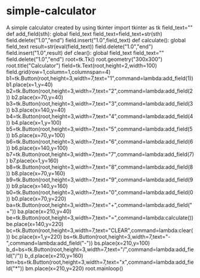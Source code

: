 # simple-calculator
A simple calculator created by using tkinter
import tkinter as tk
field_text=""
def add_field(sth):
    global field_text
    field_text=field_text+str(sth)
    field.delete("1.0","end")
    field.insert("1.0",field_text)
def calculate():
    global field_text
    result=str(eval(field_text))
    field.delete("1.0","end")
    field.insert("1.0",result)
def clear():
    global field_text
    field_text=""
    field.delete("1.0","end")
root=tk.Tk()
root.geometry("300x300")
root.title("Calculator")
field=tk.Text(root,height=2,width=100)
field.grid(row=1,column=1,columnspan=4)
b1=tk.Button(root,height=3,width=7,text="1",command=lambda:add_field(1))
b1.place(x=1,y=40)
b2=tk.Button(root,height=3,width=7,text="2",command=lambda:add_field(2))
b2.place(x=70,y=40)
b3=tk.Button(root,height=3,width=7,text="3",command=lambda:add_field(3))
b3.place(x=140,y=40)
b4=tk.Button(root,height=3,width=7,text="4",command=lambda:add_field(4))
b4.place(x=1,y=100)
b5=tk.Button(root,height=3,width=7,text="5",command=lambda:add_field(5))
b5.place(x=70,y=100)
b6=tk.Button(root,height=3,width=7,text="6",command=lambda:add_field(6))
b6.place(x=140,y=100)
b7=tk.Button(root,height=3,width=7,text="7",command=lambda:add_field(7))
b7.place(x=1,y=160)
b8=tk.Button(root,height=3,width=7,text="8",command=lambda:add_field(8))
b8.place(x=70,y=160)
b9=tk.Button(root,height=3,width=7,text="9",command=lambda:add_field(9))
b9.place(x=140,y=160)
b0=tk.Button(root,height=3,width=7,text="0",command=lambda:add_field(0))
b0.place(x=70,y=220)
ba=tk.Button(root,height=3,width=7,text="+",command=lambda:add_field("+"))
ba.place(x=210,y=40)
be=tk.Button(root,height=3,width=7,text="=",command=lambda:calculate())
be.place(x=140,y=220)
bc=tk.Button(root,height=3,width=7,text="CLEAR",command=lambda:clear())
bc.place(x=1,y=220)
bs=tk.Button(root,height=3,width=7,text="-",command=lambda:add_field("-"))
bs.place(x=210,y=100)
b_d=bs=tk.Button(root,height=3,width=7,text="/",command=lambda:add_field("/"))
b_d.place(x=210,y=160)
bm=bs=tk.Button(root,height=3,width=7,text="x",command=lambda:add_field("*"))
bm.place(x=210,y=220)
root.mainloop()
